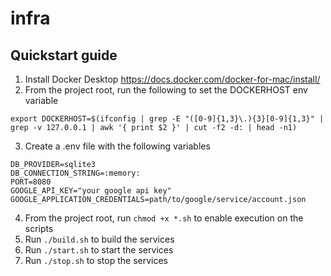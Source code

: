# infra

## Quickstart guide
1. Install Docker Desktop https://docs.docker.com/docker-for-mac/install/
2. From the project root, run the following to set the DOCKERHOST env variable
```
export DOCKERHOST=$(ifconfig | grep -E "([0-9]{1,3}\.){3}[0-9]{1,3}" | grep -v 127.0.0.1 | awk '{ print $2 }' | cut -f2 -d: | head -n1)
```
3. Create a .env file with the following variables
```
DB_PROVIDER=sqlite3
DB_CONNECTION_STRING=:memory:
PORT=8080
GOOGLE_API_KEY="your google api key"
GOOGLE_APPLICATION_CREDENTIALS=path/to/google/service/account.json
```
4. From the project root, run `chmod +x *.sh` to enable execution on the scripts
4. Run `./build.sh` to build the services
5. Run `./start.sh` to start the services
6. Run `./stop.sh` to stop the services
